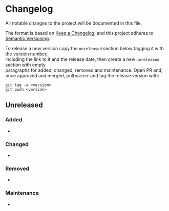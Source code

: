 # Changelog

All notable changes to the project will be documented in this file.

The format is based on [Keep a Changelog](https://keepachangelog.com/en/1.0.0/),
and this project adheres to [Semantic Versioning](https://semver.org/spec/v2.0.0.html).

To release a new version copy the `unreleased` section below tagging it with the version number,  
including the link to it and the release date, then create a new `unreleased` section with empty  
paragraphs for added, changed, removed and maintenance.
Open PR and, once approved and merged, pull `master` and tag the release version with:

```shell
git tag -a <version>
git push <version>
```

## Unreleased

### Added

- 

### Changed

- 

### Removed

- 

### Maintenance

- 
